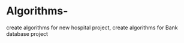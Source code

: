 # Algorithms-
create algorithms for new hospital project, 
create algorithms for Bank database project
